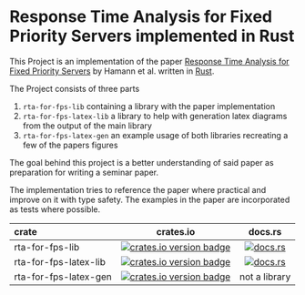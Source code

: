 Response Time Analysis for Fixed Priority Servers implemented in Rust
=====================================================================

This Project is an implementation of the paper [Response Time Analysis for Fixed Priority Servers][1] by Hamann et al.
written in [Rust].

The Project consists of three parts
1. `rta-for-fps-lib` containing a library with the paper implementation
1. `rta-for-fps-latex-lib` a library to help with generation latex diagrams from the output of the main library
1. `rta-for-fps-latex-gen` an example usage of both libraries recreating a few of the papers figures

The goal behind this project is a better understanding of said paper as preparation for writing a seminar paper.

The implementation tries to reference the paper where practical and improve on it with type safety.
The examples in the paper are incorporated as tests where possible.

| crate            | crates.io | docs.rs |
| :--------------- | :-------: | :-----: |
| rta-for-fps-lib  | [![crates.io version badge](https://img.shields.io/crates/v/rta-for-fps-lib?style=flat-square)][crates.io-lib]       | [![docs.rs](https://img.shields.io/docsrs/rta-for-fps-lib?style=flat-square)][docs.rs-lib] |
| rta-for-fps-latex-lib  | [![crates.io version badge](https://img.shields.io/crates/v/rta-for-fps-lib?style=flat-square)][crates.io-latex-lib] | [![docs.rs](https://img.shields.io/docsrs/rta-for-fps-lib?style=flat-square)][docs.rs-latex-lib] |
| rta-for-fps-latex-gen  | [![crates.io version badge](https://img.shields.io/crates/v/rta-for-fps-lib?style=flat-square)][crates.io-latex-gen] | not a library                                                               |

[crates.io-lib]: https://crates.io/crates/rta-for-fps-lib
[docs.rs-lib]: https://docs.rs/rta-for-fps-lib
[crates.io-latex-lib]: https://crates.io/crates/rta-for-fps-latex-lib
[docs.rs-latex-lib]: https://docs.rs/rta-for-fps-latex-lib
[crates.io-latex-gen]: https://crates.io/crates/rta-for-fps-latex-gen

[Rust]: https://www.rust-lang.org/
[1]: https://doi.org/10.1145/3273905.3273927

